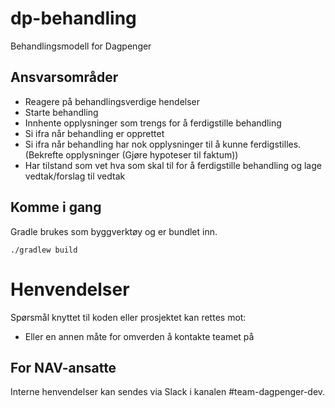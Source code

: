 # dp-behandling

Behandlingsmodell for Dagpenger

## Ansvarsområder

- Reagere på behandlingsverdige hendelser
- Starte behandling
- Innhente opplysninger som trengs for å ferdigstille behandling
- Si ifra når behandling er opprettet
- Si ifra når behandling har nok opplysninger til å kunne ferdigstilles. (Bekrefte opplysninger (Gjøre hypoteser til faktum))
- Har tilstand som vet hva som skal til for å ferdigstille behandling og lage vedtak/forslag til vedtak

## Komme i gang

Gradle brukes som byggverktøy og er bundlet inn.

```
./gradlew build
```
# Henvendelser

Spørsmål knyttet til koden eller prosjektet kan rettes mot:

* Eller en annen måte for omverden å kontakte teamet på

## For NAV-ansatte

Interne henvendelser kan sendes via Slack i kanalen #team-dagpenger-dev.
